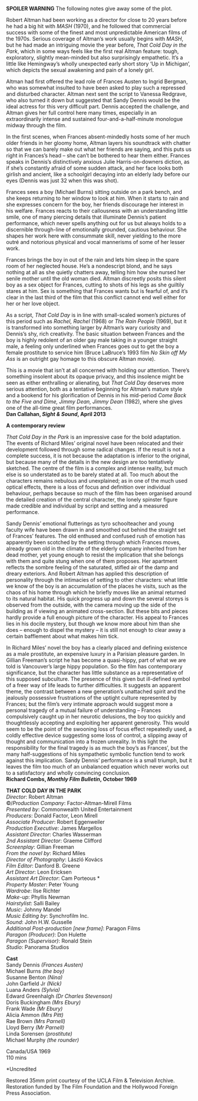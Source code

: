 

**SPOILER WARNING** The following notes give away some of the plot.

Robert Altman had been working as a director for close to 20 years before he had a big hit with _MASH_ (1970), and he followed that commercial success with some of the finest and most unpredictable American films of the 1970s. Serious coverage of Altman’s work usually begins with _MASH_, but he had made an intriguing movie the year before, _That Cold Day in the Park_, which in some ways feels like the first real Altman feature: tough, exploratory, slightly mean-minded but also surprisingly empathetic. It’s a little like Hemingway’s wholly unexpected early short story ‘Up in Michigan’, which depicts the sexual awakening and pain of a lonely girl.

Altman had first offered the lead role of Frances Austen to Ingrid Bergman, who was somewhat insulted to have been asked to play such a repressed and disturbed character. Altman next sent the script to Vanessa Redgrave, who also turned it down but suggested that Sandy Dennis would be the ideal actress for this very difficult part. Dennis accepted the challenge, and Altman gives her full control here many times, especially in an extraordinarily intense and sustained four-and-a-half-minute monologue midway through the film.

In the first scenes, when Frances absent-mindedly hosts some of her much older friends in her gloomy home, Altman layers his soundtrack with chatter so that we can barely make out what her friends are saying, and this puts us right in Frances’s head – she can’t be bothered to hear them either. Frances speaks in Dennis’s distinctively anxious Julie Harris-on-downers diction, as if she’s constantly afraid of some sudden attack, and her face looks both girlish and ancient, like a schoolgirl decaying into an elderly lady before our eyes (Dennis was just 32 when this was shot).

Frances sees a boy (Michael Burns) sitting outside on a park bench, and she keeps returning to her window to look at him. When it starts to rain and she expresses concern for the boy, her friends discourage her interest in his welfare. Frances reacts to their callousness with an understanding little smile, one of many piercing details that illuminate Dennis’s patient performance, which never spells anything out for us but always holds to a discernible through-line of emotionally grounded, cautious behaviour. She shapes her work here with consummate skill, never yielding to the more outré and notorious physical and vocal mannerisms of some of her lesser work.

Frances brings the boy in out of the rain and lets him sleep in the spare room of her neglected house. He’s a nondescript blond, and he says nothing at all as she quietly chatters away, telling him how she nursed her senile mother until the old woman died. Altman discreetly posits this silent boy as a sex object for Frances, cutting to shots of his legs as she guiltily stares at him. Sex is something that Frances wants but is fearful of, and it’s clear in the last third of the film that this conflict cannot end well either for her or her love object.

As a script, _That Cold Day_ is in line with small-scaled women’s pictures of this period such as _Rachel, Rachel_ (1968) or _The Rain People_ (1969), but it is transformed into something larger by Altman’s wary curiosity and Dennis’s shy, rich creativity. The basic situation between Frances and the boy is highly redolent of an older gay male taking in a younger straight male, a feeling only underlined when Frances goes out to get the boy a female prostitute to service him (Bruce LaBruce’s 1993 film _No Skin off My Ass_ is an outright gay homage to this obscure Altman movie).

This is a movie that isn’t at all concerned with holding our attention. There’s something insolent about its opaque privacy, and this insolence might be seen as either enthralling or alienating, but _That Cold Day_ deserves more serious attention, both as a tentative beginning for Altman’s mature style and a bookend for his glorification of Dennis in his mid-period _Come Back to the Five and Dime, Jimmy Dean, Jimmy Dean_ (1982), where she gives one of the all-time great film performances.  
**Dan Callahan, _Sight & Sound_, April 2013**

**A contemporary review**

_That Cold Day in the Park_ is an impressive case for the bold adaptation.  
The events of Richard Miles’ original novel have been relocated and their development followed through some radical changes. If the result is not a complete success, it is not because the adaptation is inferior to the original, but because many of the details in the new design are too tentatively sketched. The centre of the film is a complex and intense reality, but much else is so understated as to be barely stated at all. Too much about the characters remains nebulous and unexplained; as in one of the much used optical effects, there is a loss of focus and definition over individual behaviour, perhaps because so much of the film has been organised around the detailed creation of the central character, the lonely spinster figure made credible and individual by script and setting and a measured performance.

Sandy Dennis’ emotional flutterings as tyro schoolteacher and young faculty wife have been drawn in and smoothed out behind the straight set of Frances’ features. The old enthused and confused rush of emotion has apparently been scotched by the setting through which Frances moves, already grown old in the climate of the elderly company inherited from her dead mother, yet young enough to resist the implication that she belongs with them and quite stung when one of them proposes. Her apartment reflects the sombre feeling of the saturated, stifled air of the damp and dreary exteriors. And Robert Altman has applied this description of personality through the intimacies of setting to other characters: what little we know of the boy is an accumulation of the places he visits, such as the chaos of his home through which he briefly moves like an animal returned to its natural habitat. His quick progress up and down the several storeys is observed from the outside, with the camera moving up the side of the building as if viewing an animated cross-section. But these bits and pieces hardly provide a full enough picture of the character. His appeal to Frances lies in his docile mystery, but though we know more about him than she does – enough to dispel the mystery – it is still not enough to clear away a certain bafflement about what makes him tick.

In Richard Miles’ novel the boy has a clearly placed and defining existence as a male prostitute, an expensive luxury in a Parisian pleasure garden. In Gillian Freeman’s script he has become a quasi-hippy, part of what we are told is Vancouver’s large hippy population. So the film has contemporary significance, but the character has little substance as a representative of this supposed subculture. The presence of this given but ill-defined symbol of a freer way of life leads to further difficulties. It suggests an apparent theme, the contrast between a new generation’s unattached spirit and the jealously possessive frustrations of the uptight culture represented by Frances; but the film’s very intimate approach would suggest more a personal tragedy of a mutual failure of understanding – Frances compulsively caught up in her neurotic delusions, the boy too quickly and thoughtlessly accepting and exploiting her apparent generosity. This would seem to be the point of the swooning loss of focus effect repeatedly used, a coldly effective device suggesting some loss of control, a slipping away of thought and communication into a frozen unreality. In this light the responsibility for the final tragedy is as much the boy’s as Frances’, but the many half-suggestions of his sympathetic symbolic function tend to work against this implication. Sandy Dennis’ performance is a small triumph, but it leaves the film too much of an unbalanced equation which never works out to a satisfactory and wholly convincing conclusion.  
**Richard Combs, _Monthly Film Bulletin_, October 1969**



**THAT COLD DAY IN THE PARK**  
_Director_: Robert Altman  
©/_Production Company_: Factor-Altman-Mirell Films  
_Presented by_:  Commonwealth United Entertainment  
_Producers_: Donald Factor, Leon Mirell  
_Associate Producer_: Robert Eggenweiler  
_Production Executive_: James Margellos  
_Assistant Director_: Charles Wasserman  
_2nd Assistant Director_: Graeme Clifford  
_Screenplay_: Gillian Freeman  
_From the novel by_: Richard Miles  
_Director of Photography_: László Kovács  
_Film Editor_: Danford B. Greene  
_Art Director_: Leon Ericksen  
_Assistant Art Director_: Cam Porteous *  
_Property Master_: Peter Young  
_Wardrobe_: Ilse Richter  
_Make-up_: Phyllis Newman  
_Hairstylist_: Salli Bailey  
_Music_: Johnny Mandel  
_Music Editing by_: Synchrofilm Inc.  
_Sound_: John H.W. Gusselle  
_Additional Post-production [new frame]_:  Paragon Films  
_Paragon (Producer)_: Don Hulette  
_Paragon (Supervisor)_: Ronald Stein  
_Studio_: Panorama Studios

**Cast**  
Sandy Dennis _(Frances Austen)_  
Michael Burns _(the boy)_  
Susanne Benton _(Nina)_  
John Garfield Jr _(Nick)_  
Luana Anders _(Sylvia)_  
Edward Greenhalgh _(Dr Charles Stevenson)_  
Doris Buckingham _(Mrs Ebury)_  
Frank Wade _(Mr Ebury)_  
Alicia Ammon _(Mrs Pitt)_  
Rae Brown _(Mrs Parnell)_  
Lloyd Berry _(Mr Parnell)_  
Linda Sorensen _(prostitute)_  
Michael Murphy _(the rounder)_

Canada/USA 1969  
110 mins

*Uncredited

Restored 35mm print courtesy of the  UCLA Film & Television Archive. Restoration funded by The Film Foundation  and the Hollywood Foreign Press Association.
<!--stackedit_data:
eyJoaXN0b3J5IjpbLTE5NzEzNjEwNDhdfQ==
-->